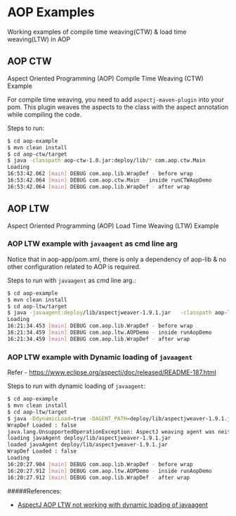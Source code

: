# AOP Examples

Working examples of compile time weaving(CTW) & load time weaving(LTW) in AOP 


## AOP CTW
Aspect Oriented Programming (AOP) Compile Time Weaving (CTW) Example

For compile time weaving, you need to add `aspectj-maven-plugin` into your pom.
This plugin weaves the aspects to the class with the aspect annotation while compiling the code.

Steps to run:

```sh
$ cd aop-example
$ mvn clean install
$ cd aop-ctw/target
$ java -classpath aop-ctw-1.0.jar:deploy/lib/* com.aop.ctw.Main
Loading
16:53:42.062 [main] DEBUG com.aop.lib.WrapDef - before wrap
16:53:42.064 [main] DEBUG com.aop.ctw.Main - inside runCTWAopDemo
16:53:42.064 [main] DEBUG com.aop.lib.WrapDef - after wrap
```


## AOP LTW
Aspect Oriented Programming (AOP) Load Time Weaving (LTW) Example

### AOP LTW example with `javaagent` as cmd line arg

Notice that in aop-app/pom.xml, there is only a dependency of aop-lib
& no other configuration related to AOP is required.

Steps to run with `javaagent` as cmd line arg.:

```sh
$ cd aop-example
$ mvn clean install
$ cd aop-ltw/target
$ java -javaagent:deploy/lib/aspectjweaver-1.9.1.jar   -classpath aop-ltw-1.0.jar:deploy/lib/* com.aop.ltw.Main
Loading
16:21:34.453 [main] DEBUG com.aop.lib.WrapDef - before wrap
16:21:34.459 [main] DEBUG com.aop.ltw.AOPDemo - inside runAopDemo
16:21:34.459 [main] DEBUG com.aop.lib.WrapDef - after wrap
```

### AOP LTW example with Dynamic loading of `javaagent`

Refer - https://www.eclipse.org/aspectj/doc/released/README-187.html

Steps to run with dynamic loading of `javaagent`:

```sh
$ cd aop-example
$ mvn clean install
$ cd aop-ltw/target
$ java -DdynamicLoad=true -DAGENT_PATH=deploy/lib/aspectjweaver-1.9.1.jar  -classpath aop-ltw-1.0.jar:deploy/lib/* com.aop.ltw.Main
WrapDef Loaded : false
java.lang.UnsupportedOperationException: AspectJ weaving agent was neither started via '-javaagent' (preMain) nor attached via 'VirtualMachine.loadAgent' (agentMain)
loading javaAgent deploy/lib/aspectjweaver-1.9.1.jar
loaded javaAgent deploy/lib/aspectjweaver-1.9.1.jar
WrapDef Loaded : false
Loading
16:20:27.904 [main] DEBUG com.aop.lib.WrapDef - before wrap
16:20:27.912 [main] DEBUG com.aop.ltw.AOPDemo - inside runAopDemo
16:20:27.912 [main] DEBUG com.aop.lib.WrapDef - after wrap
```


#####References:
 - [AspectJ AOP LTW not working with dynamic loading of javaagent
](https://stackoverflow.com/questions/51693552/aspectj-aop-ltw-not-working-with-dynamic-loading-of-javaagent)
